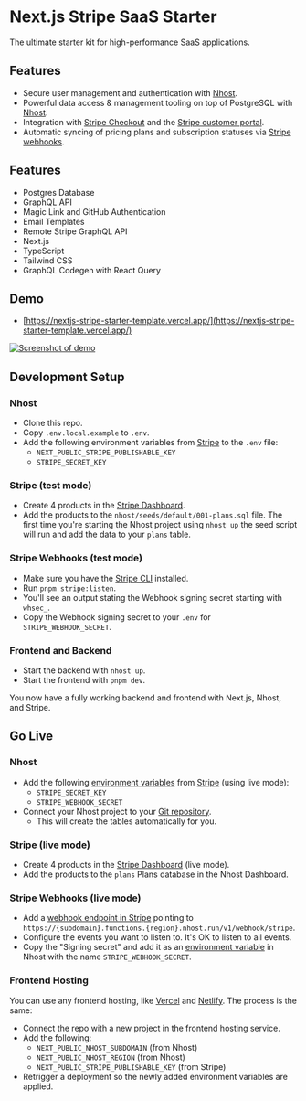 # Next.js Stripe SaaS Starter

The ultimate starter kit for high-performance SaaS applications.

## Features

- Secure user management and authentication with [Nhost](https://docs.nhost.io/authentication).
- Powerful data access & management tooling on top of PostgreSQL with [Nhost](https://docs.nhost.io/database).
- Integration with [Stripe Checkout](https://stripe.com/docs/payments/checkout) and the [Stripe customer portal](https://stripe.com/docs/billing/subscriptions/customer-portal).
- Automatic syncing of pricing plans and subscription statuses via [Stripe webhooks](https://stripe.com/docs/webhooks).

## Features

- Postgres Database
- GraphQL API
- Magic Link and GitHub Authentication
- Email Templates
- Remote Stripe GraphQL API
- Next.js
- TypeScript
- Tailwind CSS
- GraphQL Codegen with React Query

## Demo

- [https://nextjs-stripe-starter-template.vercel.app/](https://nextjs-stripe-starter-template.vercel.app/)

[![Screenshot of demo](./public/demo.png)](https://xxx.vercel.app/)

## Development Setup

### Nhost

- Clone this repo.
- Copy `.env.local.example` to `.env`.
- Add the following environment variables from [Stripe](https://dashboard.stripe.com/test/apikeys) to the `.env` file:
  - `NEXT_PUBLIC_STRIPE_PUBLISHABLE_KEY`
  - `STRIPE_SECRET_KEY`

### Stripe (test mode)

- Create 4 products in the [Stripe Dashboard](https://stripe.com/docs/products-prices/getting-started).
- Add the products to the `nhost/seeds/default/001-plans.sql` file. The first time you're starting the Nhost project using `nhost up` the seed script will run and add the data to your `plans` table.

### Stripe Webhooks (test mode)

- Make sure you have the [Stripe CLI](https://stripe.com/docs/stripe-cli) installed.
- Run `pnpm stripe:listen`.
- You'll see an output stating the Webhook signing secret starting with `whsec_`.
- Copy the Webhook signing secret to your `.env` for `STRIPE_WEBHOOK_SECRET`.

### Frontend and Backend

- Start the backend with `nhost up`.
- Start the frontend with `pnpm dev`.

You now have a fully working backend and frontend with Next.js, Nhost, and Stripe.

## Go Live

### Nhost

- Add the following [environment variables](https://docs.nhost.io/platform/environment-variables) from [Stripe](https://stripe.com/docs/keys#test-live-modes) (using live mode):
  - `STRIPE_SECRET_KEY`
  - `STRIPE_WEBHOOK_SECRET`
- Connect your Nhost project to your [Git repository](https://docs.nhost.io/platform/git).
  - This will create the tables automatically for you.

### Stripe (live mode)

- Create 4 products in the [Stripe Dashboard](https://stripe.com/docs/products-prices/getting-started) (live mode).
- Add the products to the `plans` Plans database in the Nhost Dashboard.

### Stripe Webhooks (live mode)

- Add a [webhook endpoint in Stripe](https://dashboard.stripe.com/webhooks) pointing to `https://{subdomain}.functions.{region}.nhost.run/v1/webhook/stripe`.
- Configure the events you want to listen to. It's OK to listen to all events.
- Copy the "Signing secret" and add it as an [environment variable](https://docs.nhost.io/platform/environment-variables) in Nhost with the name `STRIPE_WEBHOOK_SECRET`.

### Frontend Hosting

You can use any frontend hosting, like [Vercel](https://vercel.com/) and [Netlify](https://netlify.com/). The process is the same:

- Connect the repo with a new project in the frontend hosting service.
- Add the following:
  - `NEXT_PUBLIC_NHOST_SUBDOMAIN` (from Nhost)
  - `NEXT_PUBLIC_NHOST_REGION` (from Nhost)
  - `NEXT_PUBLIC_STRIPE_PUBLISHABLE_KEY` (from Stripe)
- Retrigger a deployment so the newly added environment variables are applied.
